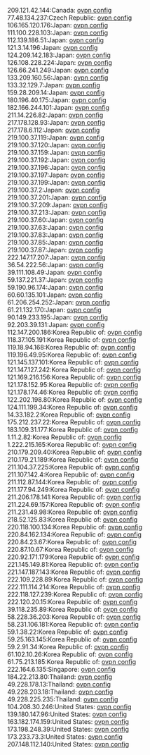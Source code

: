 209.121.42.144:Canada: [ovpn config](vpn/209_121_42_144.ovpn)  
77.48.134.237:Czech Republic: [ovpn config](vpn/77_48_134_237.ovpn)  
106.165.120.176:Japan: [ovpn config](vpn/106_165_120_176.ovpn)  
111.100.228.103:Japan: [ovpn config](vpn/111_100_228_103.ovpn)  
112.139.186.51:Japan: [ovpn config](vpn/112_139_186_51.ovpn)  
121.3.14.196:Japan: [ovpn config](vpn/121_3_14_196.ovpn)  
124.209.142.183:Japan: [ovpn config](vpn/124_209_142_183.ovpn)  
126.108.228.224:Japan: [ovpn config](vpn/126_108_228_224.ovpn)  
126.66.241.249:Japan: [ovpn config](vpn/126_66_241_249.ovpn)  
133.209.160.56:Japan: [ovpn config](vpn/133_209_160_56.ovpn)  
133.32.129.7:Japan: [ovpn config](vpn/133_32_129_7.ovpn)  
159.28.209.14:Japan: [ovpn config](vpn/159_28_209_14.ovpn)  
180.196.40.175:Japan: [ovpn config](vpn/180_196_40_175.ovpn)  
182.166.244.101:Japan: [ovpn config](vpn/182_166_244_101.ovpn)  
211.14.226.82:Japan: [ovpn config](vpn/211_14_226_82.ovpn)  
217.178.128.93:Japan: [ovpn config](vpn/217_178_128_93.ovpn)  
217.178.6.112:Japan: [ovpn config](vpn/217_178_6_112.ovpn)  
219.100.37.119:Japan: [ovpn config](vpn/219_100_37_119.ovpn)  
219.100.37.120:Japan: [ovpn config](vpn/219_100_37_120.ovpn)  
219.100.37.159:Japan: [ovpn config](vpn/219_100_37_159.ovpn)  
219.100.37.192:Japan: [ovpn config](vpn/219_100_37_192.ovpn)  
219.100.37.196:Japan: [ovpn config](vpn/219_100_37_196.ovpn)  
219.100.37.197:Japan: [ovpn config](vpn/219_100_37_197.ovpn)  
219.100.37.199:Japan: [ovpn config](vpn/219_100_37_199.ovpn)  
219.100.37.2:Japan: [ovpn config](vpn/219_100_37_2.ovpn)  
219.100.37.201:Japan: [ovpn config](vpn/219_100_37_201.ovpn)  
219.100.37.209:Japan: [ovpn config](vpn/219_100_37_209.ovpn)  
219.100.37.213:Japan: [ovpn config](vpn/219_100_37_213.ovpn)  
219.100.37.60:Japan: [ovpn config](vpn/219_100_37_60.ovpn)  
219.100.37.63:Japan: [ovpn config](vpn/219_100_37_63.ovpn)  
219.100.37.83:Japan: [ovpn config](vpn/219_100_37_83.ovpn)  
219.100.37.85:Japan: [ovpn config](vpn/219_100_37_85.ovpn)  
219.100.37.87:Japan: [ovpn config](vpn/219_100_37_87.ovpn)  
222.147.17.207:Japan: [ovpn config](vpn/222_147_17_207.ovpn)  
36.54.222.56:Japan: [ovpn config](vpn/36_54_222_56.ovpn)  
39.111.108.49:Japan: [ovpn config](vpn/39_111_108_49.ovpn)  
59.137.221.37:Japan: [ovpn config](vpn/59_137_221_37.ovpn)  
59.190.96.174:Japan: [ovpn config](vpn/59_190_96_174.ovpn)  
60.60.135.101:Japan: [ovpn config](vpn/60_60_135_101.ovpn)  
61.206.254.252:Japan: [ovpn config](vpn/61_206_254_252.ovpn)  
61.21.132.170:Japan: [ovpn config](vpn/61_21_132_170.ovpn)  
90.149.233.195:Japan: [ovpn config](vpn/90_149_233_195.ovpn)  
92.203.39.131:Japan: [ovpn config](vpn/92_203_39_131.ovpn)  
112.147.200.186:Korea Republic of: [ovpn config](vpn/112_147_200_186.ovpn)  
118.37.105.191:Korea Republic of: [ovpn config](vpn/118_37_105_191.ovpn)  
119.18.94.168:Korea Republic of: [ovpn config](vpn/119_18_94_168.ovpn)  
119.196.49.95:Korea Republic of: [ovpn config](vpn/119_196_49_95.ovpn)  
121.145.137.101:Korea Republic of: [ovpn config](vpn/121_145_137_101.ovpn)  
121.147.127.242:Korea Republic of: [ovpn config](vpn/121_147_127_242.ovpn)  
121.169.216.156:Korea Republic of: [ovpn config](vpn/121_169_216_156.ovpn)  
121.178.152.95:Korea Republic of: [ovpn config](vpn/121_178_152_95.ovpn)  
121.178.174.46:Korea Republic of: [ovpn config](vpn/121_178_174_46.ovpn)  
122.202.198.80:Korea Republic of: [ovpn config](vpn/122_202_198_80.ovpn)  
124.111.199.34:Korea Republic of: [ovpn config](vpn/124_111_199_34.ovpn)  
14.33.182.2:Korea Republic of: [ovpn config](vpn/14_33_182_2.ovpn)  
175.212.237.22:Korea Republic of: [ovpn config](vpn/175_212_237_22.ovpn)  
183.109.31.177:Korea Republic of: [ovpn config](vpn/183_109_31_177.ovpn)  
1.11.2.82:Korea Republic of: [ovpn config](vpn/1_11_2_82.ovpn)  
1.222.215.165:Korea Republic of: [ovpn config](vpn/1_222_215_165.ovpn)  
210.179.209.40:Korea Republic of: [ovpn config](vpn/210_179_209_40.ovpn)  
210.179.21.189:Korea Republic of: [ovpn config](vpn/210_179_21_189.ovpn)  
211.104.37.225:Korea Republic of: [ovpn config](vpn/211_104_37_225.ovpn)  
211.107.142.4:Korea Republic of: [ovpn config](vpn/211_107_142_4.ovpn)  
211.112.87.144:Korea Republic of: [ovpn config](vpn/211_112_87_144.ovpn)  
211.177.94.249:Korea Republic of: [ovpn config](vpn/211_177_94_249.ovpn)  
211.206.178.141:Korea Republic of: [ovpn config](vpn/211_206_178_141.ovpn)  
211.224.69.157:Korea Republic of: [ovpn config](vpn/211_224_69_157.ovpn)  
211.231.49.98:Korea Republic of: [ovpn config](vpn/211_231_49_98.ovpn)  
218.52.125.83:Korea Republic of: [ovpn config](vpn/218_52_125_83.ovpn)  
220.118.100.134:Korea Republic of: [ovpn config](vpn/220_118_100_134.ovpn)  
220.84.162.134:Korea Republic of: [ovpn config](vpn/220_84_162_134.ovpn)  
220.84.23.67:Korea Republic of: [ovpn config](vpn/220_84_23_67.ovpn)  
220.87.10.67:Korea Republic of: [ovpn config](vpn/220_87_10_67.ovpn)  
220.92.171.179:Korea Republic of: [ovpn config](vpn/220_92_171_179.ovpn)  
221.145.149.81:Korea Republic of: [ovpn config](vpn/221_145_149_81.ovpn)  
221.147.187.143:Korea Republic of: [ovpn config](vpn/221_147_187_143.ovpn)  
222.109.228.89:Korea Republic of: [ovpn config](vpn/222_109_228_89.ovpn)  
222.111.114.214:Korea Republic of: [ovpn config](vpn/222_111_114_214.ovpn)  
222.118.127.239:Korea Republic of: [ovpn config](vpn/222_118_127_239.ovpn)  
222.120.20.15:Korea Republic of: [ovpn config](vpn/222_120_20_15.ovpn)  
39.118.235.89:Korea Republic of: [ovpn config](vpn/39_118_235_89.ovpn)  
58.228.36.203:Korea Republic of: [ovpn config](vpn/58_228_36_203.ovpn)  
58.231.106.181:Korea Republic of: [ovpn config](vpn/58_231_106_181.ovpn)  
59.1.38.22:Korea Republic of: [ovpn config](vpn/59_1_38_22.ovpn)  
59.25.163.145:Korea Republic of: [ovpn config](vpn/59_25_163_145.ovpn)  
59.2.91.34:Korea Republic of: [ovpn config](vpn/59_2_91_34.ovpn)  
61.102.10.26:Korea Republic of: [ovpn config](vpn/61_102_10_26.ovpn)  
61.75.213.185:Korea Republic of: [ovpn config](vpn/61_75_213_185.ovpn)  
222.164.6.135:Singapore: [ovpn config](vpn/222_164_6_135.ovpn)  
184.22.213.80:Thailand: [ovpn config](vpn/184_22_213_80.ovpn)  
49.228.178.13:Thailand: [ovpn config](vpn/49_228_178_13.ovpn)  
49.228.203.18:Thailand: [ovpn config](vpn/49_228_203_18.ovpn)  
49.228.225.235:Thailand: [ovpn config](vpn/49_228_225_235.ovpn)  
104.208.30.246:United States: [ovpn config](vpn/104_208_30_246.ovpn)  
139.180.147.96:United States: [ovpn config](vpn/139_180_147_96.ovpn)  
163.182.174.159:United States: [ovpn config](vpn/163_182_174_159.ovpn)  
173.198.248.39:United States: [ovpn config](vpn/173_198_248_39.ovpn)  
173.233.73.3:United States: [ovpn config](vpn/173_233_73_3.ovpn)  
207.148.112.140:United States: [ovpn config](vpn/207_148_112_140.ovpn)  
